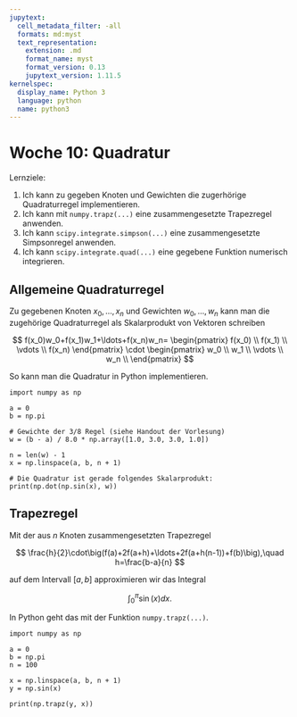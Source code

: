 ```yaml
---
jupytext:
  cell_metadata_filter: -all
  formats: md:myst
  text_representation:
    extension: .md
    format_name: myst
    format_version: 0.13
    jupytext_version: 1.11.5
kernelspec:
  display_name: Python 3
  language: python
  name: python3
---
```


# Woche 10: Quadratur

Lernziele:

1. Ich kann zu gegeben Knoten und Gewichten die zugerhörige Quadraturregel implementieren.
2. Ich kann mit `numpy.trapz(...)` eine zusammengesetzte Trapezregel anwenden.
3. Ich kann `scipy.integrate.simpson(...)` eine zusammengesetzte Simpsonregel anwenden.
4. Ich kann `scipy.integrate.quad(...)` eine gegebene Funktion numerisch integrieren.

## Allgemeine Quadraturregel

Zu gegebenen Knoten $x_0,\ldots,x_n$ und Gewichten $w_0,\ldots,w_n$ kann man die zugehörige Quadraturregel als Skalarprodukt von Vektoren schreiben

$$
f(x_0)w_0+f(x_1)w_1+\ldots+f(x_n)w_n=
\begin{pmatrix}
    f(x_0) \\
    f(x_1) \\
    \vdots \\
    f(x_n)
\end{pmatrix}
\cdot
\begin{pmatrix}
    w_0 \\
    w_1 \\
    \vdots \\
    w_n \\
\end{pmatrix}
$$

So kann man die Quadratur in Python implementieren.

```{code-cell} ipython3
import numpy as np

a = 0
b = np.pi

# Gewichte der 3/8 Regel (siehe Handout der Vorlesung)
w = (b - a) / 8.0 * np.array([1.0, 3.0, 3.0, 1.0])

n = len(w) - 1
x = np.linspace(a, b, n + 1)

# Die Quadratur ist gerade folgendes Skalarprodukt:
print(np.dot(np.sin(x), w))
```

## Trapezregel

Mit der aus $n$ Knoten zusammengesetzten Trapezregel

$$
\frac{h}{2}\cdot\big(f(a)+2f(a+h)+\ldots+2f(a+h(n-1))+f(b)\big),\quad
h=\frac{b-a}{n}
$$

auf dem Intervall $[a,b]$ approximieren wir das Integral

$$
\int_0^\pi\sin(x)dx.
$$

In Python geht das mit der Funktion `numpy.trapz(...)`.

```{code-cell} ipython3
import numpy as np

a = 0
b = np.pi
n = 100

x = np.linspace(a, b, n + 1)
y = np.sin(x)

print(np.trapz(y, x))
```